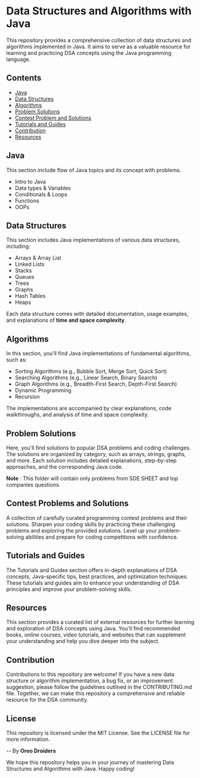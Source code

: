 # Data Structures and Algorithms with Java

This repository provides a comprehensive collection of data structures and algorithms implemented in Java. It aims to serve as a valuable resource for learning and practicing DSA concepts using the Java programming language.

## Contents
- [Java](#java)
- [Data Structures](#data-structures)
- [Algorithms](#algorithms)
- [Problem Solutions](#problem-solutions)
- [Contest Problem and Solutions](#contest-problems-and-solutions)
- [Tutorials and Guides](#tutorials-and-guides)
- [Contribution](#contribution)
- [Resources](#resources)

## Java
This section include flow of Java topics and its concept with problems.
- Intro to Java
- Data types & Variables
- Conditionals & Loops
- Functions
- OOPs
## Data Structures

This section includes Java implementations of various data structures, including:

- Arrays & Array List
- Linked Lists
- Stacks
- Queues
- Trees
- Graphs
- Hash Tables
- Heaps

Each data structure comes with detailed documentation, usage examples, and explanations of **time and space complexity**.

## Algorithms

In this section, you'll find Java implementations of fundamental algorithms, such as:

- Sorting Algorithms (e.g., Bubble Sort, Merge Sort, Quick Sort)
- Searching Algorithms (e.g., Linear Search, Binary Search)
- Graph Algorithms (e.g., Breadth-First Search, Depth-First Search)
- Dynamic Programming
- Recursion

The implementations are accompanied by clear explanations, code walkthroughs, and analysis of time and space complexity.

## Problem Solutions

Here, you'll find solutions to popular DSA problems and coding challenges. The solutions are organized by category, such as arrays, strings, graphs, and more. Each solution includes detailed explanations, step-by-step approaches, and the corresponding Java code.

**Note** : This folder will contain only problems from SDE SHEET and top companies questions.

## Contest Problems and Solutions

A collection of carefully curated programming contest problems and their solutions. Sharpen your coding skills by practicing these challenging problems and exploring the provided solutions. Level up your problem-solving abilities and prepare for coding competitions with confidence.

## Tutorials and Guides

The Tutorials and Guides section offers in-depth explanations of DSA concepts, Java-specific tips, best practices, and optimization techniques. These tutorials and guides aim to enhance your understanding of DSA principles and improve your problem-solving skills.

## Resources

This section provides a curated list of external resources for further learning and exploration of DSA concepts using Java. You'll find recommended books, online courses, video tutorials, and websites that can supplement your understanding and help you dive deeper into the subject.

## Contribution

Contributions to this repository are welcome! If you have a new data structure or algorithm implementation, a bug fix, or an improvement suggestion, please follow the guidelines outlined in the CONTRIBUTING.md file. Together, we can make this repository a comprehensive and reliable resource for the DSA community.

## License

This repository is licensed under the MIT License. See the LICENSE file for more information.

-- By **Oreo Droiders**

We hope this repository helps you in your journey of mastering Data Structures and Algorithms with Java. Happy coding!


